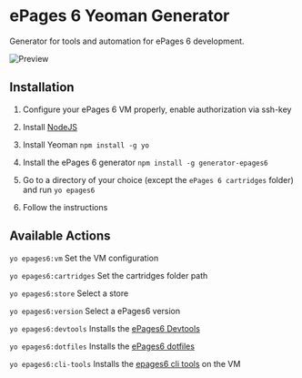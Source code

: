 # ePages 6 Yeoman Generator
Generator for tools and automation for ePages 6 development.

![Preview](https://raw.githubusercontent.com/ePages-rnd/generator-epages6/master/demo-data/demo-generator.gif)

## Installation

1. Configure your ePages 6 VM properly, enable authorization via ssh-key

2. Install [NodeJS](https://nodejs.org/)

3. Install Yeoman ``npm install -g yo``

4. Install the ePages 6 generator ``npm install -g generator-epages6``

5. Go to a directory of your choice (except the ``ePages 6 cartridges`` folder) and run ``yo epages6``

6. Follow the instructions

## Available Actions

``yo epages6:vm``
Set the VM configuration

``yo epages6:cartridges``
Set the cartridges folder path

``yo epages6:store``
Select a store

``yo epages6:version``
Select a ePages6 version

``yo epages6:devtools``
Installs the [ePages6 Devtools](https://github.com/ePages-rnd/devtools)

``yo epages6:dotfiles``
Installs the [ePages6 dotfiles](https://github.com/ePages-rnd/dotfiles)

``yo epages6:cli-tools``
Installs the [epages6 cli tools](https://github.com/ePages-rnd/epages6-cli) on the VM
